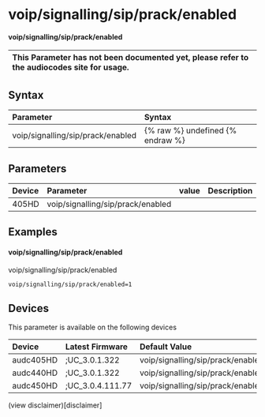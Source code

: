 ﻿---
description: voip/signalling/sip/prack/enabled
search: false
---

# voip/signalling/sip/prack/enabled

#### voip/signalling/sip/prack/enabled


| This Parameter has not been documented yet, please refer to the audiocodes site for usage.  |
| :--- |

## Syntax
| Parameter | Syntax |
| :--- | :--- |
|voip/signalling/sip/prack/enabled | {% raw %} undefined {% endraw %} |

## Parameters
|Device|Parameter|value|Description|
|:---|:---|:---|:---|
| 405HD | voip/signalling/sip/prack/enabled |  |  |

## Examples
#### voip/signalling/sip/prack/enabled

voip/signalling/sip/prack/enabled

```
voip/signalling/sip/prack/enabled=1
```

## Devices
This parameter is available on the following devices

| Device | Latest Firmware | Default Value |
|:---|:---|:---|
| audc405HD | ;UC_3.0.1.322 | voip/signalling/sip/prack/enabled=1 
| audc440HD | ;UC_3.0.1.322 | voip/signalling/sip/prack/enabled=1 
| audc450HD | ;UC_3.0.4.111.77 | voip/signalling/sip/prack/enabled=1 

(view disclaimer)[disclaimer]
